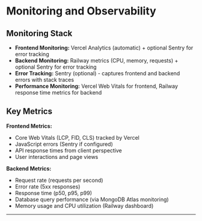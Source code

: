 # Monitoring and Observability

## Monitoring Stack

- **Frontend Monitoring:** Vercel Analytics (automatic) + optional Sentry for error tracking
- **Backend Monitoring:** Railway metrics (CPU, memory, requests) + optional Sentry for error tracking
- **Error Tracking:** Sentry (optional) - captures frontend and backend errors with stack traces
- **Performance Monitoring:** Vercel Web Vitals for frontend, Railway response time metrics for backend

## Key Metrics

**Frontend Metrics:**
- Core Web Vitals (LCP, FID, CLS) tracked by Vercel
- JavaScript errors (Sentry if configured)
- API response times from client perspective
- User interactions and page views

**Backend Metrics:**
- Request rate (requests per second)
- Error rate (5xx responses)
- Response time (p50, p95, p99)
- Database query performance (via MongoDB Atlas monitoring)
- Memory usage and CPU utilization (Railway dashboard)

---
